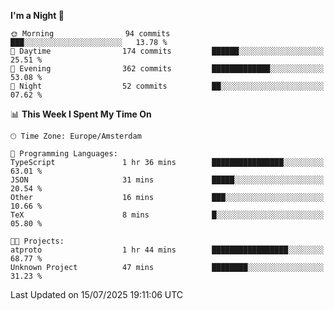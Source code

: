 <!--START_SECTION:waka-->
**I'm a Night 🦉** 

```text
🌞 Morning                94 commits          ███░░░░░░░░░░░░░░░░░░░░░░   13.78 % 
🌆 Daytime                174 commits         ██████░░░░░░░░░░░░░░░░░░░   25.51 % 
🌃 Evening                362 commits         █████████████░░░░░░░░░░░░   53.08 % 
🌙 Night                  52 commits          ██░░░░░░░░░░░░░░░░░░░░░░░   07.62 % 
```


📊 **This Week I Spent My Time On** 

```text
🕑︎ Time Zone: Europe/Amsterdam

💬 Programming Languages: 
TypeScript               1 hr 36 mins        ████████████████░░░░░░░░░   63.01 % 
JSON                     31 mins             █████░░░░░░░░░░░░░░░░░░░░   20.54 % 
Other                    16 mins             ███░░░░░░░░░░░░░░░░░░░░░░   10.66 % 
TeX                      8 mins              █░░░░░░░░░░░░░░░░░░░░░░░░   05.80 % 

🐱‍💻 Projects: 
atproto                  1 hr 44 mins        █████████████████░░░░░░░░   68.77 % 
Unknown Project          47 mins             ████████░░░░░░░░░░░░░░░░░   31.23 % 
```


 Last Updated on 15/07/2025 19:11:06 UTC
<!--END_SECTION:waka-->
